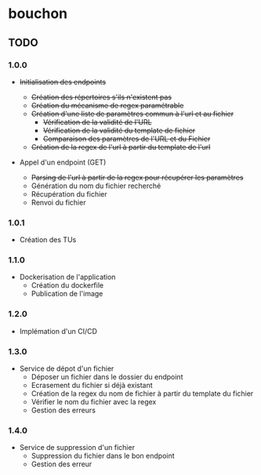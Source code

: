 # bouchon

## TODO

### 1.0.0

* ~~Initialisation des endpoints~~
    * ~~Création des répertoires s'ils n'existent pas~~
    * ~~Création du mécanisme de regex paramétrable~~
    * ~~Création d'une liste de paramètres commun à l'url et au fichier~~
        * ~~Vérification de la validité de l'URL~~
        * ~~Vérification de la validité du template de fichier~~
        * ~~Comparaison des paramètres de l'URL et du Fichier~~
    * ~~Création de la regex de l'url à partir du template de l'url~~
    
* Appel d'un endpoint (GET)
    * ~~Parsing de l'url à partir de la regex pour récupérer les paramètres~~
    * Génération du nom du fichier recherché
    * Récupération du fichier
    * Renvoi du fichier
  
### 1.0.1

* Création des TUs

### 1.1.0

* Dockerisation de l'application
  * Création du dockerfile
  * Publication de l'image
  
### 1.2.0

* Implémation d'un CI/CD

### 1.3.0

* Service de dépot d'un fichier
    * Déposer un fichier dans le dossier du endpoint
    * Ecrasement du fichier si déjà existant
    * Création de la regex du nom de fichier à partir du template du fichier
    * Vérifier le nom du fichier avec la regex
    * Gestion des erreurs

### 1.4.0

* Service de suppression d'un fichier
    * Suppression du fichier dans le bon endpoint
    * Gestion des erreur
  